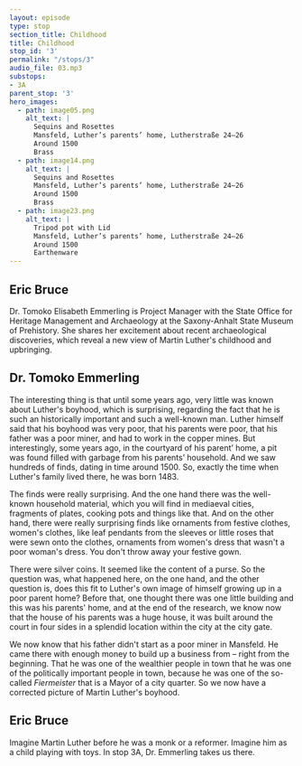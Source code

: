 ```yaml
---
layout: episode
type: stop
section_title: Childhood
title: Childhood
stop_id: '3'
permalink: "/stops/3"
audio_file: 03.mp3
substops:
- 3A
parent_stop: '3'
hero_images:
  - path: image05.png
    alt_text: |
      Sequins and Rosettes
      Mansfeld, Luther’s parents’ home, Lutherstraße 24–26
      Around 1500
      Brass
  - path: image14.png
    alt_text: |
      Sequins and Rosettes
      Mansfeld, Luther’s parents’ home, Lutherstraße 24–26
      Around 1500
      Brass
  - path: image23.png
    alt_text: |
      Tripod pot with Lid
      Mansfeld, Luther’s parents’ home, Lutherstraße 24–26
      Around 1500
      Earthenware
---
```


## Eric Bruce

Dr. Tomoko Elisabeth Emmerling is Project Manager with the State Office for Heritage Management and Archaeology at the Saxony-Anhalt State Museum of Prehistory. She shares her excitement about recent archaeological discoveries, which reveal a new view of Martin Luther's childhood and upbringing.

## Dr. Tomoko Emmerling

The interesting thing is that until some years ago, very little was known about Luther's boyhood, which is surprising, regarding the fact that he is such an historically important and such a well-known man. Luther himself said that his boyhood was very poor, that his parents were poor, that his father was a poor miner, and had to work in the copper mines. But interestingly, some years ago, in the courtyard of his parent’ home, a pit was found filled with garbage from his parents’ household. And we saw hundreds of finds, dating in time around 1500. So, exactly the time when Luther's family lived there, he was born 1483.

The finds were really surprising. And the one hand there was the well-known household material, which you will find in mediaeval cities, fragments of plates, cooking pots and things like that. And on the other hand, there were really surprising finds like ornaments from festive clothes, women's clothes, like leaf pendants from the sleeves or little roses that were sewn onto the clothes, ornaments from women's dress that wasn't a poor woman's dress. You don't throw away your festive gown.

There were silver coins. It seemed like the content of a purse. So the question was, what happened here, on the one hand, and the other question is, does this fit to Luther's own image of himself growing up in a poor parent home? Before that, one thought there was one little building and this was his parents' home, and at the end of the research, we know now that the house of his parents was a huge house, it was built around the court in four sides in a splendid location within the city at the city gate.

We now know that his father didn't start as a poor miner in Mansfeld. He came there with enough money to build up a business from – right from the beginning. That he was one of the wealthier people in town that he was one of the politically important people in town, because he was one of the so-called _Fiermeister_ that is a Mayor of a city quarter. So we now have a corrected picture of Martin Luther's boyhood.

## Eric Bruce

Imagine Martin Luther before he was a monk or a reformer. Imagine him as a child playing with toys. In stop 3A, Dr. Emmerling takes us there.
